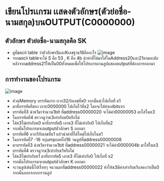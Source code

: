 # เขียนโปรเเกรม เเสดงตัวอักษร(ตัวย่อชื่อ-นามสกุล)บนOUTPUT(C0000000)
## ตัวอักษร ตัวย่อชื่อ-นามสกุลคือ SK
- ดูที่ascii table ว่าตัวอักษรSและKเลขฐาน16คืออะไร
![image](https://user-images.githubusercontent.com/98944081/160850587-dfc06cd3-d8d8-4cb3-9e8b-5f52bf53b061.png)
- จากascii tableจะได้ S คือ 53 , K คือ 4b นำค่าที่ได้มาใส่ในAddress20และ21ตามละดับ หลังจากaddress21ให้เป็น00ทั้งหมดเพื่อให้โปรเเกรมวนลูปแสดงoutputที่ต้องการออกมา
## การทำงานของโปรแกรม
![image](https://user-images.githubusercontent.com/98944081/160867847-fedc4939-4eb7-4e67-ba3a-c88829255836.jpeg)
- ส่วนMemory บรรทัดเเรก บวก32กับเลขที่x0 จากนั้นนำไปเก็บที่ x1
- มาที่บรรทัดที่สอง เอาc0000000 ไปเก็บไว้ที่x2 โดยจะใส่ค่าเเค่bitแรก
- บรรทัดที่3 นำx1มาจำนวน1bit ที่address00000020 จะได้ค่า00000053 มาใส่ในx3 
- ในบรรทัดที่4 ตรวจดูว่าx3เท่ากับx0หรือไม่ 
- ได้x3ไม่เท่ากับx0 มาที่บรรทัด5 เอาx3 ที่ไม่เท่ากับ0 ไปเก็บที่x2
- จากนั้นโปรเเกรมจะoutputตัวอักษร S ออกมา
- บรรทัดที่6 บวก1กับเลขที่x1 แล้วนำค่าที่ได้ใหม่ไปเก็บในx1
- ในบรรทัดที่7 -16 จะjumpถอยไป16 วนลูปที่address00000008
- มาบรรทัดที่3 นำx1มาจำนวน1bit ที่address00000021 จะได้ค่า0000004b มาใส่ในx3
- บรรทัดที่4 ตรวจดูว่าx3เท่ากับx1หรือไม่
- ได้x3ไม่เท่ากับx1 มาที่บรรทัด5 เอาx3 ที่ไม่เท่ากับ0 ไปเก็บที่ x2
- จากนั้นโปรเเกรมจะoutputตัวอักษร K ออกมา
- จะวนลูปเช่นนี้ไปเรื่อยๆ จนวนมาที่address00000022 ทำให้x3มีค่าเท่ากับx1เเสดงว่าเป็น0 จากนั้นออกจากการวนลูป
